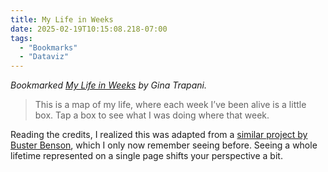 ```yaml
---
title: My Life in Weeks
date: 2025-02-19T10:15:08.218-07:00
tags:
  - "Bookmarks"
  - "Dataviz"
---
```


<div class="u-bookmark-of h-cite">
<p><i>Bookmarked <a class="u-url p-name" href="https://weeks.ginatrapani.org/">My Life in Weeks</a> by <span class="p-author">Gina Trapani</span>.</i></p>
</div>

<div class="e-content">
<blockquote>
<p>This is a map of my life, where each week I’ve been alive is a little box. Tap a box to see what I was doing where that week.</p>
</blockquote>

<p>Reading the credits, I realized this was adapted from a <a href="https://busterbenson.com/life-in-weeks">similar project by Buster Benson</a>, which I only now remember seeing before. Seeing a whole lifetime represented on a single page shifts your perspective a bit.</p>
</div>
